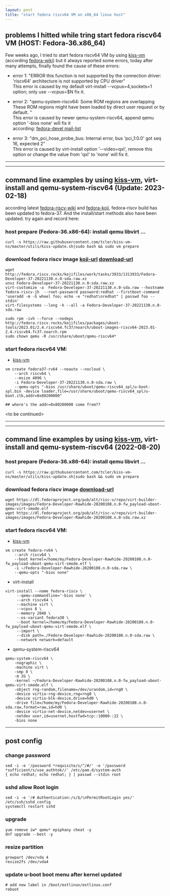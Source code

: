 ```yaml
---
layout: post
title: "start fedora riscv64 VM on x86_64 linux host"
---
```


## problems I hitted while tring start fedora riscv64 VM (HOST: Fedora-36.x86_64)
Few weeks ago, I tried to start fedora riscv64 VM by using [kiss-vm](https://github.com/tcler/kiss-vm-ns/kiss-vm) 
(according [fedora-wiki](https://fedoraproject.org/wiki/Architectures/RISC-V/Installing))
but it always reported some errors, today after many attempts, finally found the cause of these errors:

- error 1: "ERROR    this function is not supported by the connection driver: 'riscv64' architecture is not supported by CPU driver"  
This error is caused by my default virt-install --vcpus=4,sockets=1 option; only use --vcpus=$N fix it.

- error 2: "qemu-system-riscv64: Some ROM regions are overlapping These ROM regions might have been loaded by direct user request or by default. "  
This error is caused by newer qemu-system-riscv64, append qemu option '-bios none' will fix it  
according: [fedora-devel mail-list](https://www.spinics.net/lists/fedora-devel/msg289693.html)

- error 3: "dm_pci_hose_probe_bus: Internal error, bus 'pci_1:0.0' got seq 16, expected 2"  
This error is caused by virt-install option '--video=qxl', remove this option or change the value from 'qxl' to 'none' will fix it.

---
---
## command line examples by using [kiss-vm](https://github.com/tcler/kiss-vm-ns/kiss-vm), virt-install and qemu-system-riscv64 (Update: 2023-02-18)
according latest [fedora-riscv-wiki](https://fedoraproject.org/wiki/Architectures/RISC-V/Installing) and [fedora-koji](http://fedora.riscv.rocks/koji/tasks?state=closed&view=flat&method=createAppliance&order=-id), fedora-riscv build has been updated to fedora-37. And the install/start methods also have been updated. try again and record here:

### host prepare (Fedora-36.x86-64): install qemu libvirt ...
```
curl -s https://raw.githubusercontent.com/tcler/kiss-vm-ns/master/utils/kiss-update.sh|sudo bash && sudo vm prepare
```

### download fedora riscv image [koji-url](http://fedora.riscv.rocks/koji/tasks?state=closed&view=flat&method=createAppliance&order=-id) [download-url](https://dl.fedoraproject.org/pub/alt/risc-v/repo/virt-builder-images/images/)
```
wget http://fedora.riscv.rocks/kojifiles/work/tasks/3933/1313933/Fedora-Developer-37-20221130.n.0-sda.raw.xz
unxz Fedora-Developer-37-20221130.n.0-sda.raw.xz
virt-customize -a  Fedora-Developer-37-20221130.n.0-sda.raw --hostname fedora-riscv-jh  --root-password password:redhat --firstboot-command 'useradd -m -G wheel foo; echo -e "redhat\nredhat" | passwd foo --stdin'
virt-filesystems --long -h --all -a Fedora-Developer-37-20221130.n.0-sda.raw

sudo rpm -ivh --force --nodeps http://fedora.riscv.rocks/kojifiles/packages/uboot-tools/2023.01/2.4.riscv64.fc37/noarch/uboot-images-riscv64-2023.01-2.4.riscv64.fc37.noarch.rpm
sudo chown qemu -R /usr/share/uboot/qemu-riscv64*
```

### start fedora riscv64 VM:
- [kiss-vm](https://github.com/tcler/kiss-vm-ns/blob/master/kiss-vm)
```
vm create fedora37-rv64 --noauto --nocloud \
    --arch riscv64 \
    --msize 4096 \
    -i Fedora-Developer-37-20221130.n.0-sda.raw \
    --qemu-opts "-bios /usr/share/uboot/qemu-riscv64_spl/u-boot-spl.bin -device loader,file=/usr/share/uboot/qemu-riscv64_spl/u-boot.itb,addr=0x80200000"

## where's the addr=0x80200000 come from??
```

\<to be continued\>

---
---
## command line examples by using [kiss-vm](https://github.com/tcler/kiss-vm-ns/kiss-vm), virt-install and qemu-system-riscv64 (2022-08-20)

### host prepare (Fedora-36.x86-64): install qemu libvirt ...
```
curl -s https://raw.githubusercontent.com/tcler/kiss-vm-ns/master/utils/kiss-update.sh|sudo bash && sudo vm prepare
```

### download fedora riscv image [download-url](https://dl.fedoraproject.org/pub/alt/risc-v/repo/virt-builder-images/images/)
```
wget https://dl.fedoraproject.org/pub/alt/risc-v/repo/virt-builder-images/images/Fedora-Developer-Rawhide-20200108.n.0-fw_payload-uboot-qemu-virt-smode.elf
wget https://dl.fedoraproject.org/pub/alt/risc-v/repo/virt-builder-images/images/Fedora-Developer-Rawhide-20200108.n.0-sda.raw.xz
```

### start fedora riscv64 VM:
- [kiss-vm](https://github.com/tcler/kiss-vm-ns/blob/master/kiss-vm)
```
vm create fedora-rv64 \
    --arch riscv64 \
    --boot kernel=/home/my/Fedora-Developer-Rawhide-20200108.n.0-fw_payload-uboot-qemu-virt-smode.elf \
    -i ~/Fedora-Developer-Rawhide-20200108.n.0-sda.raw \
    --qemu-opts "-bios none"
```
  
- virt-install
```
virt-install --name fedora-riscv \
     --qemu-commandline='-bios none' \
     --arch riscv64 \
     --machine virt \
     --vcpus 8 \
     --memory 2048 \
     --os-variant fedora30 \
     --boot kernel=/home/my/Fedora-Developer-Rawhide-20200108.n.0-fw_payload-uboot-qemu-virt-smode.elf \
     --import \
     --disk path=./Fedora-Developer-Rawhide-20200108.n.0-sda.raw \
     --network network=default
```
  
  
- qemu-system-riscv64
```
qemu-system-riscv64 \
    -nographic \
    -machine virt \
    -smp 8 \
    -m 2G \
    -kernel ~/Fedora-Developer-Rawhide-20200108.n.0-fw_payload-uboot-qemu-virt-smode.elf \
    -object rng-random,filename=/dev/urandom,id=rng0 \
    -device virtio-rng-device,rng=rng0 \
    -device virtio-blk-device,drive=hd0 \
    -drive file=/home/my/Fedora-Developer-Rawhide-20200108.n.0-sda.raw,format=raw,id=hd0 \
    -device virtio-net-device,netdev=usernet \
    -netdev user,id=usernet,hostfwd=tcp::10000-:22 \
    -bios none
```


---
## post config

### change password
```
sed -i -e '/password *requisite/s/^/#/' -e '/password *sufficient/s/use_authtok//' /etc/pam.d/system-auth
{ echo redhat; echo redhat; } | passwd --stdin root
```

### sshd allow Root login
```
sed -i -e '/# Authentication:/s/$/\nPermitRootLogin yes/' /etc/ssh/sshd_config
systemctl restart sshd
```

### upgrade
```
yum remove iw* qemu* epiphany cheat -y
dnf upgrade --best -y
```

### resize partition
```
growpart /dev/vda 4
resize2fs /dev/vda4
```

### update u-boot boot menu after kernel updated
```
# add new label in /boot/extlinux/extlinux.conf
reboot
```
